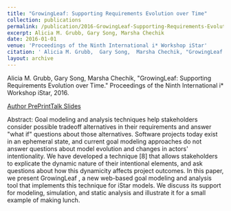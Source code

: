 ```yaml
---
title: "GrowingLeaf: Supporting Requirements Evolution over Time"
collection: publications
permalink: /publication/2016-GrowingLeaf-Supporting-Requirements-Evolution-over-Time
excerpt: Alicia M. Grubb, Gary Song, Marsha Chechik
date: 2016-01-01
venue: 'Proceedings of the Ninth International i* Workshop iStar'
citation: ' Alicia M. Grubb,  Gary Song,  Marsha Chechik, "GrowingLeaf: Supporting Requirements Evolution over Time." Proceedings of the Ninth International i* Workshop iStar, 2016.'
layout: archive
---
```

 Alicia M. Grubb,  Gary Song,  Marsha Chechik, "GrowingLeaf: Supporting Requirements Evolution over Time." Proceedings of the Ninth International i\* Workshop iStar, 2016.

[Author PrePrint](http://www.cs.toronto.edu/~amgrubb/archive/iStar16.pdf)[Talk Slides](http://www.cs.toronto.edu/~amgrubb/archive/iStar16-Talk.pdf)

Abstract: Goal modeling and analysis techniques help stakeholders consider possible tradeoff alternatives in their requirements and answer "what if" questions about those alternatives. Software projects today exist in an ephemeral state, and current goal modeling approaches do not answer questions about model evolution and changes in actors' intentionality. We have developed a technique \[8\] that allows stakeholders to explicate the dynamic nature of their intentional elements, and ask questions about how this dynamicity affects project outcomes. In this paper, we present GrowingLeaf , a new web-based goal modeling and analysis tool that implements this technique for iStar models. We discuss its support for modeling, simulation, and static analysis and illustrate it for a small example of making lunch.
